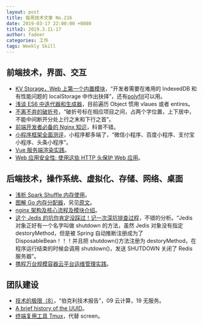 ```yaml
---
layout: post
title: 每周技术文章 No.216
date: 2019-03-17 22:00:00 +0800
title2: 2019.3.11-17
author: fadeer
categories: 工作
tags: Weekly Skill
---
```


## 前端技术，界面、交互

- [KV Storage，Web 上第一个内置模块](https://www.barretlee.com/blog/2019/03/13/first-buildin-module-kv-storage/)，“开发者需要在难用的 IndexedDB 和有性能问题的 localStorage 中作出抉择”，还有[polyfill](https://github.com/GoogleChromeLabs/kv-storage-polyfill)可以用。
- [浅谈 ES6 中迭代器和生成器](https://github.com/helios741/myblog/issues/35)，目前遍历 Object 惯用 vlaues 或者 entires。
- [不离不弃的破折号](https://thetype.com/2019/03/14918/)，“破折号标在相应项目之间，占两个字位置，上下居中，不能中间断开分处上行之末和下行之首”。
- [前端开发者必备的 Nginx 知识](https://segmentfault.com/a/1190000018454271)，科普不错。
- [小程序框架全面测评](https://aotu.io/notes/2019/03/12/mini-program-framework-full-review/)，小程序都多端了，“微信小程序、百度小程序、支付宝小程序、头条小程序”。
- [Vue 服务端渲染实践](https://zhuanlan.zhihu.com/p/57223501)。
- [Web 应用安全性: 使用这些 HTTP 头保护 Web 应用](https://segmentfault.com/a/1190000018463035)。

## 后端技术，操作系统、虚拟化、存储、网络、桌面

- [浅析 Spark Shuffle 内存使用](https://tech.youzan.com/spark_memory_1/)。
- [图解 Go 内存分配器](https://www.infoq.cn/article/IEhRLwmmIM7-11RYaLHR)，另见[原文](https://blog.learngoprogramming.com/a-visual-guide-to-golang-memory-allocator-from-ground-up-e132258453ed)。
- [nginx 架构及核心流程及模块介绍](https://mp.weixin.qq.com/s/kom5Qb2lL5ykfqLOhTQM8w)。
- [这个 Jedis 的坑你肯定没踩过！记一次深坑排查过程](http://beautyboss.me/2019/03/10/这个Jedis的坑你肯定没踩过！记一次深坑排查过程)，不错的分析。“Jedis 对象正好有一个名字叫做 shutdown 的方法，虽然 Jedis 对象没有指定 destoryMethod，但是被 Spring 自动推断注册成为了 DisposableBean！！！并且把 shutdown()方法注册为 destoryMethod，在程序运行结束的时候会调用 shutdown()，发送 SHUTDOWN 关闭了 Redis 服务器”。
- [携程万台规模容器云平台运维管理实践](https://mp.weixin.qq.com/s/svNnyudFCRklBYb0KjJiig)。

## 团队建设

- [技术的极限（8）](http://www.cnblogs.com/math/p/tech-limit-08.html)，“伯克利技术报告”，09 云计算，19 无服务。
- [A brief history of the UUID](https://segment.com/blog/a-brief-history-of-the-uuid/)。
- [终端复用工具 Tmux](https://zhuanlan.zhihu.com/p/58668651)，代替 screen。
